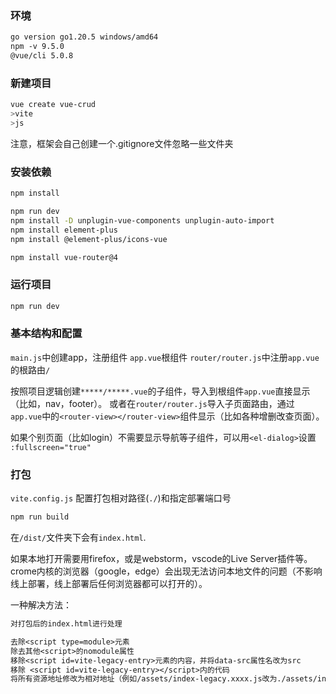 ### 环境
```txt
go version go1.20.5 windows/amd64
npm -v 9.5.0
@vue/cli 5.0.8
```

### 新建项目
```bash
vue create vue-crud
>vite
>js
```
注意，框架会自己创建一个.gitignore文件忽略一些文件夹

### 安装依赖
```bash
npm install

npm run dev
npm install -D unplugin-vue-components unplugin-auto-import
npm install element-plus
npm install @element-plus/icons-vue

npm install vue-router@4
```

### 运行项目
```bash
npm run dev
```

### 基本结构和配置
`main.js`中创建app，注册组件
`app.vue`根组件
`router/router.js`中注册`app.vue`的根路由`/`

按照项目逻辑创建`*****/*****.vue`的子组件，导入到根组件`app.vue`直接显示（比如，nav，footer）。
或者在`router/router.js`导入子页面路由，通过`app.vue`中的`<router-view></router-view>`组件显示（比如各种增删改查页面）。

如果个别页面（比如login）不需要显示导航等子组件，可以用`<el-dialog>`设置 `:fullscreen="true"`

### 打包
`vite.config.js` 配置打包相对路径(`./`)和指定部署端口号
```bash
npm run build
```
在`/dist/`文件夹下会有`index.html`.

如果本地打开需要用firefox，或是webstorm，vscode的Live Server插件等。crome内核的浏览器（google，edge）会出现无法访问本地文件的问题（不影响线上部署，线上部署后任何浏览器都可以打开的）。

一种解决方法：
```txt
对打包后的index.html进行处理

去除<script type=module>元素
除去其他<script>的nomodule属性
移除<script id=vite-legacy-entry>元素的内容，并将data-src属性名改为src
移除 <script id=vite-legacy-entry></script>内的代码
将所有资源地址修改为相对地址（例如/assets/index-legacy.xxxx.js改为./assets/index-legacy.xxxx.js注意，还有 CSS 文件）

```
